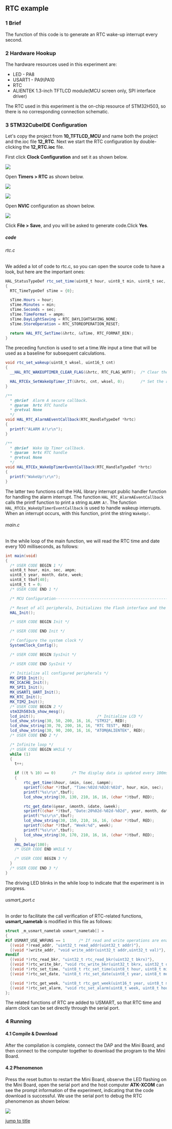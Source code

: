 ## RTC example<a name="brief"></a>

### 1 Brief
The function of this code is to generate an RTC wake-up interrupt every second.
### 2 Hardware Hookup
The hardware resources used in this experiment are:
+ LED - PA8
+ USART1 - PA9\PA10
+ RTC
+ ALIENTEK 1.3-inch TFTLCD module(MCU screen only, SPI interface driver)

The RTC used in this experiment is the on-chip resource of STM32H503, so there is no corresponding connection schematic.

### 3 STM32CubeIDE Configuration


Let's copy the project from  **10_TFTLCD_MCU** and name both the project and the.ioc file **12_RTC**. Next we start the RTC configuration by double-clicking the **12_RTC.ioc** file.

First click **Clock Configuration** and set it as shown below.

![](../../1_docs/3_figures/12_RTC/rtc1.png)

Open **Timers > RTC** as shown below.

![](../../1_docs/3_figures/12_RTC/rtc2.png)

![](../../1_docs/3_figures/12_RTC/rtc3.png)

Open **NVIC** configuration as shown below.

![](../../1_docs/3_figures/12_RTC/rtc4.png)

Click **File > Save**, and you will be asked to generate code.Click **Yes**.

##### code
###### rtc.c
We added a lot of code to rtc.c, so you can open the source code to have a look, but here are the important ones:
```c#
HAL_StatusTypeDef rtc_set_time(uint8_t hour, uint8_t min, uint8_t sec, uint8_t ampm)
{
  RTC_TimeTypeDef sTime = {0};

  sTime.Hours = hour;
  sTime.Minutes = min;
  sTime.Seconds = sec;
  sTime.TimeFormat = ampm;
  sTime.DayLightSaving = RTC_DAYLIGHTSAVING_NONE;
  sTime.StoreOperation = RTC_STOREOPERATION_RESET;

  return HAL_RTC_SetTime(&hrtc, &sTime, RTC_FORMAT_BIN);
}
```
The preceding function is used to set a time.We input a time that will be used as a baseline for subsequent calculations.

```c#
void rtc_set_wakeup(uint8_t wksel, uint16_t cnt)
{
  __HAL_RTC_WAKEUPTIMER_CLEAR_FLAG(&hrtc, RTC_FLAG_WUTF);  /* Clear the RTC WAKE UP flag */

  HAL_RTCEx_SetWakeUpTimer_IT(&hrtc, cnt, wksel, 0);       /* Set the reload value and clock */
}

/**
  * @brief  Alarm A secure callback.
  * @param  hrtc RTC handle
  * @retval None
  */
void HAL_RTC_AlarmAEventCallback(RTC_HandleTypeDef *hrtc)
{
  printf("ALARM A!\r\n");
}

/**
  * @brief  Wake Up Timer callback.
  * @param  hrtc RTC handle
  * @retval None
  */
void HAL_RTCEx_WakeUpTimerEventCallback(RTC_HandleTypeDef *hrtc)
{
  printf("WakeUp!\r\n");
}
```
The latter two functions call the HAL library interrupt public handler function for handling the alarm interrupt.
The function ``HAL_RTC_AlarmAEventCallback`` calls the printf function to print a string ``ALARM A!``.
The function ``HAL_RTCEx_WakeUpTimerEventCallback`` is used to handle wakeup interrupts. When an interrupt occurs, with this function, print the string ``WakeUp!``.

###### main.c
In the while loop of the main function, we will read the RTC time and date every 100 milliseconds, as follows:
```c#
int main(void)
{
  /* USER CODE BEGIN 1 */
  uint8_t hour, min, sec, ampm;
  uint8_t year, month, date, week;
  uint8_t tbuf[40];
  uint8_t t = 0;
  /* USER CODE END 1 */

  /* MCU Configuration--------------------------------------------------------*/

  /* Reset of all peripherals, Initializes the Flash interface and the Systick. */
  HAL_Init();

  /* USER CODE BEGIN Init */

  /* USER CODE END Init */

  /* Configure the system clock */
  SystemClock_Config();

  /* USER CODE BEGIN SysInit */

  /* USER CODE END SysInit */

  /* Initialize all configured peripherals */
  MX_GPIO_Init();
  MX_ICACHE_Init();
  MX_SPI1_Init();
  MX_USART1_UART_Init();
  MX_RTC_Init();
  MX_TIM2_Init();
  /* USER CODE BEGIN 2 */
  stm32h503cb_show_mesg();
  lcd_init();                        	/* Initialize LCD */
  lcd_show_string(30, 50, 200, 16, 16, "STM32", RED);
  lcd_show_string(30, 70, 200, 16, 16, "RTC TEST", RED);
  lcd_show_string(30, 90, 200, 16, 16, "ATOM@ALIENTEK", RED);
  /* USER CODE END 2 */

  /* Infinite loop */
  /* USER CODE BEGIN WHILE */
  while (1)
  {
    t++;

    if ((t % 10) == 0)       /* The display data is updated every 100ms */
    {
        rtc_get_time(&hour, &min, &sec, &ampm);
        sprintf((char *)tbuf, "Time:%02d:%02d:%02d", hour, min, sec);
        printf("%s\r\n",tbuf);
        lcd_show_string(30, 130, 210, 16, 16, (char *)tbuf, RED);

        rtc_get_date(&year, &month, &date, &week);
        sprintf((char *)tbuf, "Date:20%02d-%02d-%02d", year, month, date);
        printf("%s\r\n",tbuf);
        lcd_show_string(30, 150, 210, 16, 16, (char *)tbuf, RED);
        sprintf((char *)tbuf, "Week:%d", week);
        printf("%s\r\n",tbuf);
        lcd_show_string(30, 170, 210, 16, 16, (char *)tbuf, RED);
    }
    HAL_Delay(100);
    /* USER CODE END WHILE */

    /* USER CODE BEGIN 3 */
  }
  /* USER CODE END 3 */
}
```
The driving LED blinks in the while loop to indicate that the experiment is in progress.

###### usmart_port.c
In order to facilitate the call verification of RTC-related functions, **usmart_nametab** is modified in this file as follows:
```c#
struct _m_usmart_nametab usmart_nametab[] =
{
#if USMART_USE_WRFUNS == 1      /* If read and write operations are enabled */
  {(void *)read_addr, "uint32_t read_addr(uint32_t addr)"},
  {(void *)write_addr, "void write_addr(uint32_t addr,uint32_t val)"},
#endif
  {(void *)rtc_read_bkr, "uint32_t rtc_read_bkr(uint32_t bkrx)"},
  {(void *)rtc_write_bkr, "void rtc_write_bkr(uint32_t bkrx, uint32_t data)"},
  {(void *)rtc_set_time, "uint8_t rtc_set_time(uint8_t hour, uint8_t min, uint8_t sec, uint8_t ampm)"},
  {(void *)rtc_set_date, "uint8_t rtc_set_date(uint8_t year, uint8_t month, uint8_t date, uint8_t week)"},

  {(void *)rtc_get_week, "uint8_t rtc_get_week(uint16_t year, uint8_t month, uint8_t day)"},
  {(void *)rtc_set_alarm, "void rtc_set_alarm(uint8_t week, uint8_t hour, uint8_t min, uint8_t sec)"},
};
```
The related functions of RTC are added to USMART, so that RTC time and alarm clock can be set directly through the serial port.


### 4 Running

#### 4.1 Compile & Download

After the compilation is complete, connect the DAP and the Mini Board, and then connect to the computer together to download the program to the Mini Board.

#### 4.2 Phenomenon

Press the reset button to restart the Mini Board, observe the LED flashing on the Mini Board, open the serial port and the host computer **ATK-XCOM** can see the prompt information of the experiment, indicating that the code download is successful. We use the serial port to debug the RTC phenomenon as shown below:

![](../../1_docs/3_figures/12_RTC/rtc5.png)

[jump to title](#brief)